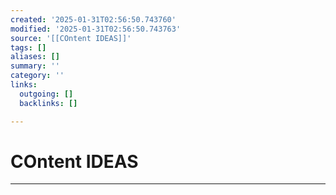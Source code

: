 ```yaml
---
created: '2025-01-31T02:56:50.743760'
modified: '2025-01-31T02:56:50.743763'
source: '[[COntent IDEAS]]'
tags: []
aliases: []
summary: ''
category: ''
links:
  outgoing: []
  backlinks: []

---
```


# COntent IDEAS

___
